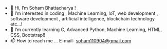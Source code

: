 - 👋 Hi, I’m Soham Bhattacharya !
- 👀 I’m interested in coding , Machine Learning, IoT, web development , software development , artificial intelligence, blockchain technology etc...!
- 🌱 I’m currently learning C, Advanced Python, Machine Learning, HTML, CSS, Bootstrap!!
- 📫 How to reach me ... E-mail- soham110904@gmail.com

<!---
Rajchamp10/Rajchamp10 is a ✨ special ✨ repository because its `README.md` (this file) appears on your GitHub profile.
You can click the Preview link to take a look at your changes.
--->
